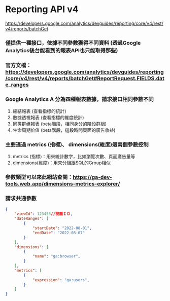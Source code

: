 # Reporting API v4

https://developers.google.com/analytics/devguides/reporting/core/v4/rest/v4/reports/batchGet

### 僅提供一種接口，依據不同參數獲得不同資料 (透過Google Analytics後台能看到的報表API也只能取得那些)
### 官方文檔：https://developers.google.com/analytics/devguides/reporting/core/v4/rest/v4/reports/batchGet#ReportRequest.FIELDS.date_ranges
### Google Analytics A 分為四種報表數據，請求接口相同參數不同
1. 總結報表 (查看指標的統計)
2. 數據透視報表 (查看指標的維度統計)
3. 同类群组報表 (beta階段，相同身分的階段群組)
4. 生命周期价值 (beta階段，這段時間頁面的廣告收益)

### 主要透過 metrics (指標)、 dimensions(維度)這兩個參數控制
1. metrics (指標)：用來統計數字，比如瀏覽次數、頁面廣告量等
2. dimensions(維度)：用來分組跟SQL的Group相似
### 參數類型可以來此網站查閱：https://ga-dev-tools.web.app/dimensions-metrics-explorer/

### 請求共通參數
```json
{
	"viewId": 123455//視圖ＩＤ,
	"dateRanges": [
		{
			"startDate": "2022-08-01",
			"endDate": "2022-08-07"
		}
	],
	"dimensions": [
		{
			"name": "ga:browser",
		}
	],
	"metrics": [
		{
			"expression": "ga:users",
		}
	]
}
```

